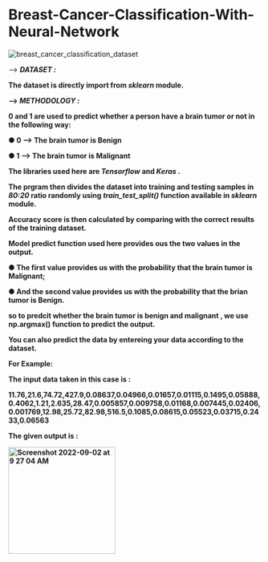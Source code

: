 # Breast-Cancer-Classification-With-Neural-Network

![breast_cancer_classification_dataset](https://user-images.githubusercontent.com/71970250/188055612-8a2465bd-cd21-4d00-9737-b68b41e1493f.jpg)

--> <b> <i> DATASET : </i> <b>

The dataset is directly import from <b> <i> sklearn </i> </b> module.

--> <b> <i> METHODOLOGY : </i> <b>

0 and 1 are used to predict whether a person have a brain tumor or not in the following way:

● 0 --> The brain tumor is Benign

● 1 --> The brain tumor is Malignant 

The libraries used here are  <b> <i> Tensorflow </i> </b> and <b> <i> Keras </i> </b>.

The prgram then divides the dataset into training and testing samples in <b> <i> 80:20 </i> </b> ratio randomly using <b> <i> train_test_split() </i> </b> function available in <b> <i> sklearn </i> </b> module.

Accuracy score is then calculated by comparing with the correct results of the training dataset.

Model predict function used here provides ous the two values in the output. 

● The first value provides us with the probability that the brain tumor is Malignant;

● And the second value provides us with the probability that the brian tumor is Benign.

so to predcit whether the brain tumor is benign and malignant , we use np.argmax() function to predict the output.

You can also predict the data by entereing your data according to the dataset.

For Example:

The input data taken in this case is :

11.76,21.6,74.72,427.9,0.08637,0.04966,0.01657,0.01115,0.1495,0.05888,0.4062,1.21,2.635,28.47,0.005857,0.009758,0.01168,0.007445,0.02406,0.001769,12.98,25.72,82.98,516.5,0.1085,0.08615,0.05523,0.03715,0.2433,0.06563

The given output is :

<img width="213" alt="Screenshot 2022-09-02 at 9 27 04 AM" src="https://user-images.githubusercontent.com/71970250/188056370-f352b680-a178-4c80-b529-89174e416eba.png">


